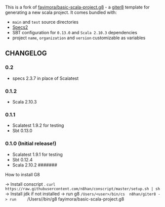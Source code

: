 This is a fork of [fayimora/basic-scala-project.g8](https://github.com/fayimora/basic-scala-project.g8) - a [giter8](https://github.com/n8han/giter8) template for generating a new scala project. It comes bundled with:

* `main` and `test` source directories
* [Specs2](http://etorreborre.github.io/specs2/)
* SBT configuration for `0.13.0` and `Scala 2.10.3` dependencies
* project `name`, `organization` and `version` customizable as variables

## CHANGELOG

### 0.2
* specs 2.3.7 in place of Scalatest

### 0.1.2
* Scala 2.10.3

### 0.1.1
* Scalatest 1.9.2 for testing
* Sbt 0.13.0

### 0.1.0 (Initial release!)
* Scalatest 1.9.1 for testing
* Sbt 0.12.4
* Scala 2.10.2
#######

How to install G8

-> Install conscript . `curl https://raw.githubusercontent.com/n8han/conscript/master/setup.sh | sh`
-> Install jdk if not installed
-> run g8  `/Users/<user>/bin/cs  n8han/giter8
-> run     `/Users/<user>/bin/g8  fayimora/basic-scala-project.g8

